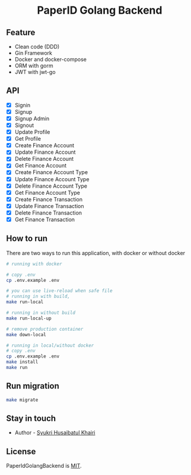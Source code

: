 <p  align="center">
<h1  align="center">PaperID Golang Backend</h1>
</p>
  

## Feature

- Clean code (DDD)
- Gin Framework
- Docker and docker-compose
- ORM with gorm
- JWT with jwt-go
  
 ## API
  
 - [x] Signin
 - [x] Signup
 - [x] Signup Admin
 - [x] Signout
 - [x] Update Profile
 - [x] Get Profile
 - [x] Create Finance Account
 - [x] Update Finance Account
 - [x] Delete Finance Account
 - [x] Get Finance Account
 - [x] Create Finance Account Type
 - [x] Update Finance Account Type
 - [x] Delete Finance Account Type
 - [x] Get Finance Account Type
 - [x] Create Finance Transaction
 - [x] Update Finance Transaction
 - [x] Delete Finance Transaction
 - [x] Get Finance Transaction

## How to run

  

There are two ways to run this application, with docker or without docker

  

```bash
# running with docker

# copy .env
cp .env.example .env

# you can use live-reload when safe file
# running in with build, 
make run-local

# running in without build
make run-local-up

# remove production container
make down-local
```

```bash
# running in local/without docker
# copy .env
cp .env.example .env
make install
make run

```

## Run migration
```bash
make migrate
```

  

## Stay in touch
* Author - [Syukri Husaibatul Khairi](https://www.linkedin.com/in/syukri-husaibatul-khairi-a6297314b/)

  

## License
PaperIdGolangBackend is [MIT](LICENSE).